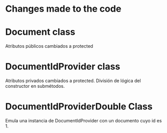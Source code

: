 # Changes made to the code

# Document class

Atributos públicos cambiados a protected

# DocumentIdProvider class

Atributos privados cambiados a protected.
División de lógica del constructor en submétodos.

# DocumentIdProviderDouble Class

Emula una instancia de DocumentIdProvider con un documento cuyo id es 1.
